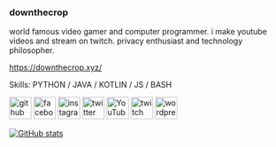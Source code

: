 ### downthecrop
world famous video gamer and computer programmer. i make youtube videos and stream on twitch. privacy enthusiast and technology philosopher.

https://downthecrop.xyz/

Skills: PYTHON / JAVA / KOTLIN / JS / BASH



[<img src='https://cdn.jsdelivr.net/npm/simple-icons@3.0.1/icons/github.svg' alt='github' height='40'>](https://github.com/downthecrop)  [<img src='https://cdn.jsdelivr.net/npm/simple-icons@3.0.1/icons/facebook.svg' alt='facebook' height='40'>](https://www.facebook.com/downthecrop)  [<img src='https://cdn.jsdelivr.net/npm/simple-icons@3.0.1/icons/instagram.svg' alt='instagram' height='40'>](https://www.instagram.com/downthecrop/)  [<img src='https://cdn.jsdelivr.net/npm/simple-icons@3.0.1/icons/twitter.svg' alt='twitter' height='40'>](https://twitter.com/downthecrop)  [<img src='https://cdn.jsdelivr.net/npm/simple-icons@3.0.1/icons/youtube.svg' alt='YouTube' height='40'>](https://www.youtube.com/c/downthecrop)  [<img src='https://cdn.jsdelivr.net/npm/simple-icons@3.0.1/icons/twitch.svg' alt='twitch' height='40'>](https://www.twitch.tv/downthecrop)  [<img src='https://cdn.jsdelivr.net/npm/simple-icons@3.0.1/icons/wordpress.svg' alt='wordpress' height='40'>](https://downthecrop.xyz/blog/)  

[![GitHub stats](https://github-readme-stats.vercel.app/api?username=downthecrop&show_icons=true&theme=tokyonight)](https://downthecrop.xyz/)
